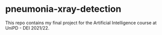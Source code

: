 # pneumonia-xray-detection
This repo contains my final project for the Artificial Intelligence course at UniPD - DEI 2021/22.
